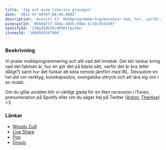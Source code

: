 ```yaml
---
title: 'Jag och mina liberala glasögon'
date: '2022-07-09T07:00:00.000Z'
description: 'Avsnitt 57: Mobbprogrammeringsbonanza! Vad, hur, varför, när plus lite verktyg och svengelska uttryck.'
pinecastId: '06504f37-3b0a-403b-9d8e-5c38c5b4330f'
spotifyId: '32Ng3E0bSKiHP6Ekfpz3be'
itunesId: '1000569347904'
---
```


### Beskrivning

Vi pratar mobbprogrammering och allt vad det innebär. Det blir tankar kring vad det faktiskt är, hur en gör det på bästa sätt, varför det är bra (eller dåligt?) samt hur det funkar att köra remote jämfört med IRL. Dessutom en hel del om verktyg, kunskapssilos, svengelska uttryck och att lära sig vim i en mobb.

Om du gillar podden blir vi väldigt glada för en liten recension i iTunes, prenumeration på Spotify eller om du säger hej på Twitter ([Anton](https://twitter.com/Awnton), [Therése](https://twitter.com/tkomstadius)) &lt;3

### Länkar

- [Woody Zuill](https://woodyzuill.com/)
- [Live Share](https://code.visualstudio.com/learn/collaboration/live-share)
- [Pop](https://pop.com/)
- [Drovio](https://www.drovio.com)
